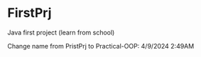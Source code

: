 # FirstPrj
Java first project (learn from school)


Change name from PristPrj to Practical-OOP: 4/9/2024 2:49AM
